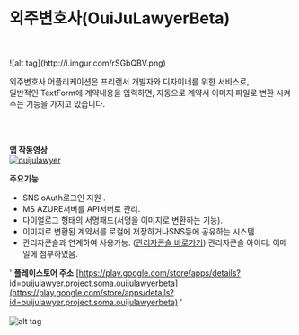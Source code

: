 # 외주변호사(OuiJuLawyerBeta)

<br />
<br />
![alt tag](http://i.imgur.com/rSGbQBV.png)

외주변호사 어플리케이션은 프리랜서 개발자와 디자이너를 위한 서비스로, <br />
일반적인 TextForm에 계약내용을 입력하면, 자동으로 계약서 이미지 파일로 변환 시켜주는 기능을 가지고 있습니다. <br>

<br />
<br />

<b>앱 작동영상</b>
<br />
[![ouijulawyer](http://img.youtube.com/vi/oH0-y7itL84/0.jpg)](https://www.youtube.com/watch?v=oH0-y7itL84 "ouijulawyer")

<b>주요기능</b>
* SNS oAuth로그인 지원 .
* MS AZURE서버를 API서버로 관리.
* 다이얼로그 형태의 서명패드(서명을 이미지로 변환하는 기능).
* 이미지로 변환된 계약서를 로컬에 저장하거나SNS등에 공유하는 시스템.
* 관리자콘솔과 연계하여 사용가능. ([관리자콘솔 바로가기](http://ouijulawyer.azurewebsites.net/cms/))
관리자콘솔 아이디: 이메일에 첨부하였음.

'
<b>플레이스토어 주소</b>
[https://play.google.com/store/apps/details?id=ouijulawyer.project.soma.ouijulawyerbeta](https://play.google.com/store/apps/details?id=ouijulawyer.project.soma.ouijulawyerbeta)
'
<br />
<br />
![alt tag](http://ouijulawyer.azurewebsites.net/comehere.png)
